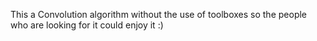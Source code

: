 This a Convolution algorithm without the use of toolboxes so the people who are looking for it could enjoy it :)

